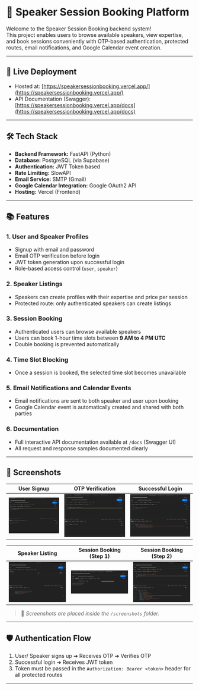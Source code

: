 # 🎤 Speaker Session Booking Platform

Welcome to the Speaker Session Booking backend system!  
This project enables users to browse available speakers, view expertise, and book sessions conveniently with OTP-based authentication, protected routes, email notifications, and Google Calendar event creation.

---

## 🚀 Live Deployment

- Hosted at: [https://speakersessionbooking.vercel.app/](https://speakersessionbooking.vercel.app/)
- API Documentation (Swagger): [https://speakersessionbooking.vercel.app/docs](https://speakersessionbooking.vercel.app/docs)

---

## 🛠️ Tech Stack

- **Backend Framework:** FastAPI (Python)
- **Database:** PostgreSQL (via Supabase)
- **Authentication:** JWT Token based
- **Rate Limiting:** SlowAPI
- **Email Service:** SMTP (Gmail)
- **Google Calendar Integration:** Google OAuth2 API
- **Hosting:** Vercel (Frontend)

---

## 📚 Features

### 1. User and Speaker Profiles
- Signup with email and password
- Email OTP verification before login
- JWT token generation upon successful login
- Role-based access control (`user`, `speaker`)

### 2. Speaker Listings
- Speakers can create profiles with their expertise and price per session
- Protected route: only authenticated speakers can create listings

### 3. Session Booking
- Authenticated users can browse available speakers
- Users can book 1-hour time slots between **9 AM to 4 PM UTC**
- Double booking is prevented automatically

### 4. Time Slot Blocking
- Once a session is booked, the selected time slot becomes unavailable

### 5. Email Notifications and Calendar Events
- Email notifications are sent to both speaker and user upon booking
- Google Calendar event is automatically created and shared with both parties

### 6. Documentation
- Full interactive API documentation available at `/docs` (Swagger UI)
- All request and response samples documented clearly

---

## 📸 Screenshots

| User Signup | OTP Verification | Successful Login |
|:-----------:|:-----------------:|:----------------:|
| ![](screenshots/1-user-signup.png) | ![](screenshots/2-otp-verification.png) | ![](screenshots/3-login-success.png) |

| Speaker Listing | Session Booking (Step 1) | Session Booking (Step 2) |
|:---------------:|:------------------------:|:------------------------:|
| ![](screenshots/4-speaker-listing.png) | ![](screenshots/5-booking-session-1.png) | ![](screenshots/5-booking-session-2.png) |

> 📂 *Screenshots are placed inside the `/screenshots` folder.*

---

## 🛡️ Authentication Flow

1. User/ Speaker signs up ➔ Receives OTP ➔ Verifies OTP
2. Successful login ➔ Receives JWT token
3. Token must be passed in the `Authorization: Bearer <token>` header for all protected routes

---